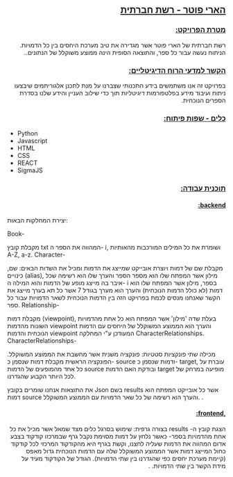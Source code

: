 <p dir="rtl">
<h2 dir="rtl"><strong><span style="text-decoration:underline;">הארי פוטר - רשת חברתית</span></strong></p></h2>


<p dir="rtl">
<h3 dir="rtl"><strong><span style="text-decoration:underline;">מטרת הפרויקט:</span></strong></p></h3>


<p dir="rtl">רשת חברתית של הארי פוטר אשר מגדירה את טיב מערכת היחסים בין כל הדמויות. הניתוח נעשה עבור כל ספר, והתוצאה הסופית הינה ממוצע משוקלל של הנתונים..</p>

<p dir="rtl">
<h3 dir="rtl"><strong><span style="text-decoration:underline;">הקשר למדעי הרוח הדיגיטליים:</span></strong></p></h3>


<p dir="rtl">
בפרויקט זה אנו משתמשים בידע התכנותי שצברנו על מנת לתכנן אלגוריתמים שיבצעו ניתוח ועיבוד מידע בפלטפורמות דיגיטליות תוך כדי שילוב העניין והידע שלנו בסדרת הספרים הנוכחית.</p>

<p dir="rtl">
<h3 dir="rtl"><strong><span style="text-decoration:underline;">כלים - שפות פיתוח:</span></strong></p></h3>

*  Python 
* Javascript
* HTML
* CSS
* REACT
* SigmaJS

<p dir="rtl">
<h3 dir="rtl"><strong><span style="text-decoration:underline;">תוכנית עבודה:</span></strong></p></h3>

<p dir="rtl">
<h4 dir="rtl"><strong><span style="text-decoration:underline;">backend:</span></strong></p></h4>

<p dir="rtl">
  
יצירת המחלקות הבאות: </p>
Book- <p/>
מקבלת קובץ txt המהווה את הספר ה- i, ושומרת את כל המילים המורכבות מהאותיות A-Z, a-z. 
Character- <p/>
מקבלת שם של דמות ויוצרת אובייקט שמייצג את הדמות ומכיל את השדות הבאים:
שם, כינויים (alias), מילון אשר המפתח שלו הוא מספר הספר והערך שלו הוא רשימה שכל איבר בה מייצג מופע של הדמות והוא המילה ה- i בספר, מילון אשר המפתח שלו הוא דמות (לא כולל הדמות הנוכחית) והערך הוא מערך בגודל 7 אשר כל תא בערך מייצג את הקשר שאנחנו מנסים לכמת בפרויקט הזה בין הדמות הנוכחית לשאר הדמויות עבור כל ספר.
Relationship- <p/>
מקבלת דמות (viewpoint), בעלת שדה 'מילון' אשר המפתח הוא כל אחת מהדמויות השונות מהדמות viewpoint והערך הוא הממוצע המשוקלל של היחסים עם הדמות הנוכחית והדמות viewpoint המעודכן ע"י המחלקה CharacterRelationships.
CharacterRelationships- <p/>
מכילה שתי פונקציות סטטיות:
פונקציה משנית אשר מחשבת את הממוצע המשוקלל.
הפונקציה הראשית מקבלת דמות שנסמן כ- source ודמות שנסמן כ- target, עוברת על כל אחד מהמופעים של הדמות source ובודקת האם הדמות target מופיעה במרחק של לכל היותר הקבוע שהגדרנו. 

את התוצאות אנחנו שומרים בקובץ Json בשם results אשר כל אובייקט המפתח הוא דמות source והערך הוא רשימה של כל שאר הדמויות עם הממוצע המשוקלל.
.</p>

<p dir="rtl">
<h4 dir="rtl"><strong><span style="text-decoration:underline;">,frontend:</span></strong></p></h4>

<p dir="rtl">
הצגת קובץ ה- results בצורה גרפית:
שימוש בסרגל כלים מצד שמאל אשר מכיל את כל אחת מהדמויות בספר- כאשר נלחץ על דמות מסוימת נקבל גרף שבמרכזו קודקוד בצבע אדום המהווה את הדמות שעליה לחצנו, וקשת בגרף היא מהקודקוד המרכזי לכל קודקוד כחול המייצג דמות אשר הממוצע המשוקלל שלה עם הדמות הנוכחית גדול מאפס (קיימת מערכת יחסים כפי שהגדרנו בין שתי הדמויות). הגודל של הקודקוד מעיד על מידת הקשר בין שתי הדמויות.
.</p>
